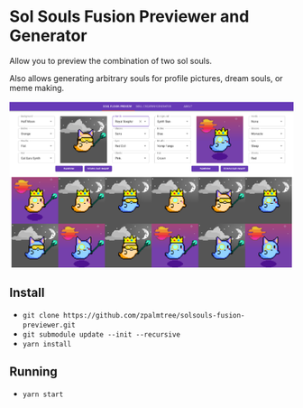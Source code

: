 # Sol Souls Fusion Previewer and Generator

Allow you to preview the combination of two sol souls.

Also allows generating arbitrary souls for profile pictures, dream souls, or meme making.

![Website Screenshot](./screenshot.png?raw=true')

## Install
* `git clone https://github.com/zpalmtree/solsouls-fusion-previewer.git`
* `git submodule update --init --recursive`
* `yarn install`

## Running

* `yarn start`
